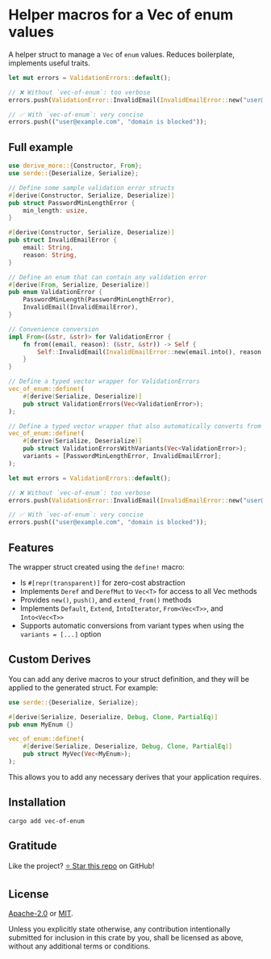 <!-- DO NOT EDIT -->
<!-- This file is automatically generated by README.ts. -->
<!-- Edit README.ts if you want to make changes. -->

# Helper macros for a Vec of enum values

A helper struct to manage a `Vec` of `enum` values. Reduces boilerplate, implements useful traits.

```rust
let mut errors = ValidationErrors::default();

// ❌ Without `vec-of-enum`: too verbose
errors.push(ValidationError::InvalidEmail(InvalidEmailError::new("user@example.com".into(), "domain is blocked".into())));

// ✅ With `vec-of-enum`: very concise
errors.push(("user@example.com", "domain is blocked"));
```

## Full example

```rust
use derive_more::{Constructor, From};
use serde::{Deserialize, Serialize};

// Define some sample validation error structs
#[derive(Constructor, Serialize, Deserialize)]
pub struct PasswordMinLengthError {
    min_length: usize,
}

#[derive(Constructor, Serialize, Deserialize)]
pub struct InvalidEmailError {
    email: String,
    reason: String,
}

// Define an enum that can contain any validation error
#[derive(From, Serialize, Deserialize)]
pub enum ValidationError {
    PasswordMinLength(PasswordMinLengthError),
    InvalidEmail(InvalidEmailError),
}

// Convenience conversion
impl From<(&str, &str)> for ValidationError {
    fn from((email, reason): (&str, &str)) -> Self {
        Self::InvalidEmail(InvalidEmailError::new(email.into(), reason.into()))
    }
}

// Define a typed vector wrapper for ValidationErrors
vec_of_enum::define!(
    #[derive(Serialize, Deserialize)]
    pub struct ValidationErrors(Vec<ValidationError>);
);

// Define a typed vector wrapper that also automatically converts from variant types
vec_of_enum::define!(
    #[derive(Serialize, Deserialize)]
    pub struct ValidationErrorsWithVariants(Vec<ValidationError>);
    variants = [PasswordMinLengthError, InvalidEmailError];
);

let mut errors = ValidationErrors::default();

// ❌ Without `vec-of-enum`: too verbose
errors.push(ValidationError::InvalidEmail(InvalidEmailError::new("user@example.com".into(), "domain is blocked".into())));

// ✅ With `vec-of-enum`: very concise
errors.push(("user@example.com", "domain is blocked"));
```

## Features

The wrapper struct created using the `define!` macro:

* Is `#[repr(transparent)]` for zero-cost abstraction
* Implements `Deref` and `DerefMut` to `Vec<T>` for access to all Vec methods
* Provides `new()`, `push()`, and `extend_from()` methods
* Implements `Default`, `Extend`, `IntoIterator`, `From<Vec<T>>`, and `Into<Vec<T>>`
* Supports automatic conversions from variant types when using the `variants = [...]` option

## Custom Derives

You can add any derive macros to your struct definition, and they will be applied to
the generated struct. For example:

```rust
use serde::{Deserialize, Serialize};

#[derive(Serialize, Deserialize, Debug, Clone, PartialEq)]
pub enum MyEnum {}

vec_of_enum::define!(
    #[derive(Serialize, Deserialize, Debug, Clone, PartialEq)]
    pub struct MyVec(Vec<MyEnum>);
);
```

This allows you to add any necessary derives that your application requires.

## Installation

```shell
cargo add vec-of-enum
```

## Gratitude

Like the project? [⭐ Star this repo](https://github.com/DenisGorbachev/vec-of-enum) on GitHub!

## License

[Apache-2.0](LICENSE-APACHE) or [MIT](LICENSE-MIT).

Unless you explicitly state otherwise, any contribution intentionally submitted for inclusion in this crate by you, shall be licensed as above, without any additional terms or conditions.
